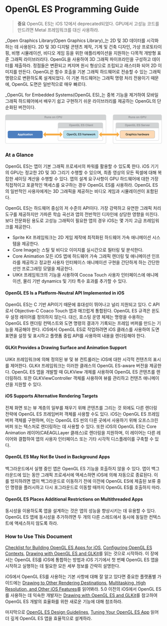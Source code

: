 # OpenGL ES Programming Guide

> **중요** OpenGL ES는 iOS 12에서 deprecated되었다. GPU에서 고성능 코드를 만드려면 Metal 프레임워크를 대신 사용하라.

_Open Graphics Library\(Open Graphics Library\)_는 2D 및 3D 데이터를 시각화하는 데 사용된다. 2D 및 3D 디지털 콘텐츠 제작, 기계 및 건축 디자인, 가상 프로토타이핑, 비행 시뮬레이션, 비디오 게임 등을 위한 애플리케이션을 지원하는 다목적 개방형 표준 그래픽 라이브러리다. OpenGL을 사용하여 3D 그래픽 파이프라인을 구성하고 데이터를 제출하라. 정점들은 변환되고 켜지며 원시 형상으로 조립되고 래스터화 되어 2D 이미지를 만든다. OpenGL은 함수 호출을 기본 그래픽 하드웨어로 전송할 수 있는 그래픽 명령으로 변환하도록 설계되었다. 이 기본 하드웨어는 그래픽 명령 처리 전용이기 때문에, OpenGL 도면은 일반적으로 매우 빠르다.

_OpenGL for Embedded Systems\(OpenGL ES\)_는 중복 기능을 제거하여 모바일 그래픽 하드웨어에서 배우기 쉽고 구현하기 쉬운 라이브러리를 제공하는 OpenGL의 단순화된 버전이다.

![](../.gitbook/assets/cpu_gpu_2x.png)

### At a Glance

OpenGL ES는 앱이 기본 그래픽 프로세서의 파워를 활용할 수 있도록 한다. iOS 기기의 GPU는 정교한 2D 및 3D 그리기 수행할 수 있으며, 최종 영상의 모든 픽셀에 대해 복잡한 셰이딩 계산을 수행할 수 있다. 앱의 설계 요구사항이 GPU 하드웨어에 대한 가장 직접적이고 포괄적인 액세스를 요구하는 경우 OpenGL ES를 사용하라. OpenGL ES의 일반적인 사용자에게는 3D 그래픽을 제공하는 비디오 게임과 시뮬레이션이 포함된다.

OpenGL ES는 하드웨어 중심의 저 수준의 API이다. 가장 강력하고 유연한 그래픽 처리 도구를 제공하지만 가파른 학습 곡선과 앱의 전반적인 디자인에 상당한 영향을 미친다. 보다 전문화된 용도로 고성능 그래픽이 필요한 앱의 경우 iOS는 몇 가지 고급 프레임워크를 제공한다.

* Sprite Kit 프레임워크는 2D 게임 제작에 최적화된 하드웨어 가속 애니메이션 시스템을 제공한다.
* Core Image는 스틸 및 비디오 이미지를 실시간으로 필터링 및 분석한다.
* Core Animation 모든 iOS 앱에 하드웨어 가속 그래픽 렌더링 및 애니메이션 인프라를 제공하고 정교한 사용자 인터페이스 애니메이션 구현을 간단하게 하는 간단한 선언 프로그래밍 모델을 제공한다.
* UIKit 프레임워크의 기능을 사용하여 Cocoa Touch 사용자 인터페이스에 애니메이션, 물리 기반 dynamics 및 기타 특수 효과를 추가할 수 있다.

#### OpenGL ES Is a Platform-Neutral API Implemented in iOS

OpenGL ES는 C 기반 API이기 때문에 휴대성이 뛰어나고 널리 지원되고 있다. C API로서 Objective-C Coaco Touch 앱과 매끄럽게 통합된다. OpenGL ES 규격은 윈도우 설정 레이어를 정의하지 않는다. 대신, 호스팅 운영 체제는 명령을 수용하는 OpenGL ES 렌더링 컨텍스트와 도면 명령의 결과가 기록되는 프레임 버퍼를 만드는 기능을 제공해야 한다. iOS에서 OpenGL ES로 작업하려면 iOS 클래스를 사용하여 도면 표면을 설정 및 표시하고 플랫폼 중립 API를 사용하여 내용을 렌더링해야 한다.

#### GLKit Provides a Drawing Surface and Animation Support

UIKit 프레임워크에 의해 정의된 뷰 및 뷰 컨트롤러는 iOS에 대한 시각적 컨텐츠의 표시를 제어한다. GLKit 프레임워크는 이러한 클래스의 OpenGL ES-aware 버전을 제공한다. OpenGL ES 앱을 개발할 때 GLKView 개체를 사용하여 OpenGL ES 콘텐츠를 렌더링하라. 또한 GLKViewController 객체를 사용하여 뷰를 관리하고 컨텐츠 애니메이션을 지원할 수 있다.

#### iOS Supports Alternative Rendering Targets

전체 화면 또는 뷰 계층의 일부를 채우기 위해 콘텐츠를 그리는 것 외에도 다른 렌더링 전략에 OpenGL ES 프레임버퍼 객체를 사용할 수도 있다. iOS는 OpenGL ES 프레임 버퍼 객체를 구현하며, 이는 OpenGL ES 씬의 다른 곳에서 사용하기 위해 오프스크린 버퍼 또는 텍스처로 렌더링하는 데 사용할 수 있다. 또한 iOS의 OpenGL ES는 Core Animation 레이어\(CAEAGLLayer 클래스\)로 렌더링을 지원하며, 이 레이어는 다른 레이어와 결합하여 앱의 사용자 인터페이스 또는 기타 시각적 디스플레이를 구축할 수 있다.

#### OpenGL ES May Not Be Used in Background Apps

백그라운드에서 실행 중인 앱은 OpenGL ES 기능을 호출하지 않을 수 있다. 앱이 백그라운드에 있는 동안 그래픽 프로세서에 액세스하면 iOS에 의해 자동으로 종료된다. 이를 방지하려면 앱이 백그라운드로 이동하기 전에 이전에 OpenGL ES에 제출된 보류 중인 명령을 플러시하고 다시 포그라운드로 이동할 때까지 OpenGL ES를 호출하지 마라.

#### OpenGL ES Places Additional Restrictions on Multithreaded Apps

동시성을 이용하도록 앱을 설계하는 것은 앱의 성능을 향상시키는 데 유용할 수 있다. OpenGL ES 앱에 동시성을 추가하려면 두 개의 다른 스레드에서 동시에 동일한 컨텍스트에 액세스하지 않도록 하라.

### How to Use This Document

[Checklist for Building OpenGL ES Apps for iOS](https://developer.apple.com/library/archive/documentation/3DDrawing/Conceptual/OpenGLES_ProgrammingGuide/OpenGLESontheiPhone/OpenGLESontheiPhone.html#//apple_ref/doc/uid/TP40008793-CH101-SW1), [Configuring OpenGL ES Contexts](https://developer.apple.com/library/archive/documentation/3DDrawing/Conceptual/OpenGLES_ProgrammingGuide/WorkingwithOpenGLESContexts/WorkingwithOpenGLESContexts.html#//apple_ref/doc/uid/TP40008793-CH2-SW1), [Drawing with OpenGL ES and GLKit](https://developer.apple.com/library/archive/documentation/3DDrawing/Conceptual/OpenGLES_ProgrammingGuide/DrawingWithOpenGLES/DrawingWithOpenGLES.html#//apple_ref/doc/uid/TP40008793-CH503-SW1)를 읽는 것으로 시작하라. 이 장에서는 OpenGL ES를 iOS에 통합하는 방법과 iOS 기기에서 첫 번째 OpenGL ES 앱을 시작하고 실행하는 데 필요한 모든 세부 정보를 간략히 설명한다.

iOS에서 OpenGL ES를 사용하는 기본 사항에 대해 잘 알고 있다면 중요한 플랫폼별 가이드에는 [Drawing to Other Rendering Destinations](https://developer.apple.com/library/archive/documentation/3DDrawing/Conceptual/OpenGLES_ProgrammingGuide/WorkingwithEAGLContexts/WorkingwithEAGLContexts.html#//apple_ref/doc/uid/TP40008793-CH103-SW1), [Multitasking, High Resolution, and Other iOS Features](https://developer.apple.com/library/archive/documentation/3DDrawing/Conceptual/OpenGLES_ProgrammingGuide/ImplementingaMultitasking-awareOpenGLESApplication/ImplementingaMultitasking-awareOpenGLESApplication.html#//apple_ref/doc/uid/TP40008793-CH5-SW1)를 읽어봐라. 5.0 이전의 iOS에서 OpenGL ES를 사용하는 데 익숙한 개발자는 [Drawing with OpenGL ES and GLKit](https://developer.apple.com/library/archive/documentation/3DDrawing/Conceptual/OpenGLES_ProgrammingGuide/DrawingWithOpenGLES/DrawingWithOpenGLES.html#//apple_ref/doc/uid/TP40008793-CH503-SW1)를 참고하여 OpenGL ES 개발의 효율화를 위한 새로운 기능에 대해 참조하라.

마지막으로 [OpenGL ES Design Guidelines](https://developer.apple.com/library/archive/documentation/3DDrawing/Conceptual/OpenGLES_ProgrammingGuide/OpenGLESApplicationDesign/OpenGLESApplicationDesign.html#//apple_ref/doc/uid/TP40008793-CH6-SW1), [Tuning Your OpenGL ES App](https://developer.apple.com/library/archive/documentation/3DDrawing/Conceptual/OpenGLES_ProgrammingGuide/Performance/Performance.html#//apple_ref/doc/uid/TP40008793-CH105-SW1) 읽어 더 깊게 OpenGL ES 앱을 효율적으로 설계하라.

